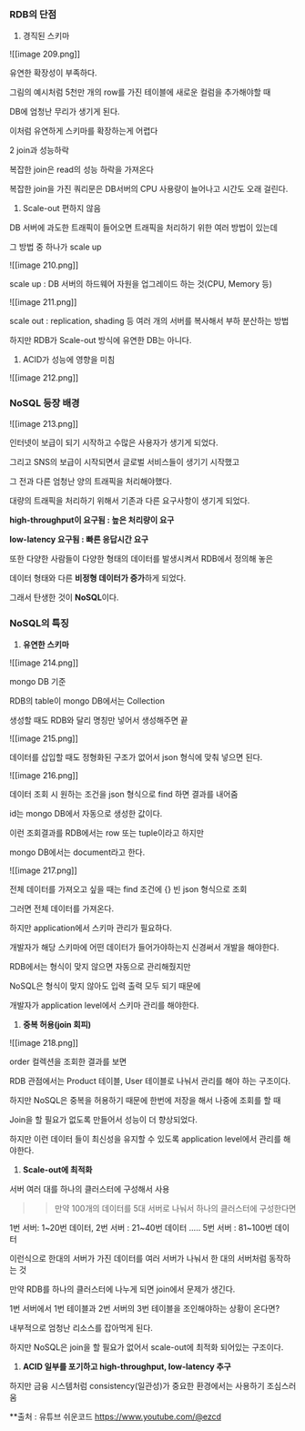   

### RDB의 단점

1. 경직된 스키마

![[image 209.png]]

유연한 확장성이 부족하다.

그림의 예시처럼 5천만 개의 row를 가진 테이블에 새로운 컬럼을 추가해야할 때

DB에 엄청난 무리가 생기게 된다.

이처럼 유연하게 스키마를 확장하는게 어렵다

  

2 join과 성능하락

복잡한 join은 read의 성능 하락을 가져온다

복잡한 join을 가진 쿼리문은 DB서버의 CPU 사용량이 늘어나고 시간도 오래 걸린다.

  

1. Scale-out 편하지 않음

  

DB 서버에 과도한 트래픽이 들어오면 트래픽을 처리하기 위한 여러 방법이 있는데

그 방법 중 하나가 scale up

![[image 210.png]]

scale up : DB 서버의 하드웨어 자원을 업그레이드 하는 것(CPU, Memory 등)

  

  

![[image 211.png]]

scale out : replication, shading 등 여러 개의 서버를 복사해서 부하 분산하는 방법

하지만 RDB가 Scale-out 방식에 유연한 DB는 아니다.

  

1. ACID가 성능에 영향을 미침

![[image 212.png]]

  

  

### NoSQL 등장 배경

  

![[image 213.png]]

인터넷이 보급이 되기 시작하고 수많은 사용자가 생기게 되었다.

그리고 SNS의 보급이 시작되면서 글로벌 서비스들이 생기기 시작했고

그 전과 다른 엄청난 양의 트래픽을 처리해야했다.

  

대량의 트래픽을 처리하기 위해서 기존과 다른 요구사항이 생기게 되었다.

**high-throughput이 요구됨 : 높은 처리량이 요구**

**low-latency 요구됨 : 빠른 응답시간 요구**

  

또한 다양한 사람들이 다양한 형태의 데이터를 발생시켜서 RDB에서 정의해 놓은

데이터 형태와 다른 **비정형 데이터가 증가**하게 되었다.

  

그래서 탄생한 것이 **NoSQL**이다.

  

### NoSQL의 특징

  

1. **유연한 스키마**

![[image 214.png]]

mongo DB 기준

RDB의 table이 mongo DB에서는 Collection

  

생성할 때도 RDB와 달리 명칭만 넣어서 생성해주면 끝

  

![[image 215.png]]

데이터를 삽입할 때도 정형화된 구조가 없어서 json 형식에 맞춰 넣으면 된다.

  

![[image 216.png]]

데이터 조회 시 원하는 조건을 json 형식으로 find 하면 결과를 내어줌

id는 mongo DB에서 자동으로 생성한 값이다.

이런 조회결과를 RDB에서는 row 또는 tuple이라고 하지만

mongo DB에서는 document라고 한다.

  

![[image 217.png]]

전체 데이터를 가져오고 싶을 때는 find 조건에 {} 빈 json 형식으로 조회

그러면 전체 데이터를 가져온다.

  

하지만 application에서 스키마 관리가 필요하다.

개발자가 해당 스키마에 어떤 데이터가 들어가야하는지 신경써서 개발을 해야한다.

RDB에서는 형식이 맞지 않으면 자동으로 관리해줬지만

NoSQL은 형식이 맞지 않아도 입력 출력 모두 되기 때문에

개발자가 application level에서 스키마 관리를 해야한다.

  

1. **중복 허용(join 회피)**

![[image 218.png]]

order 컬렉션을 조회한 결과를 보면

RDB 관점에서는 Product 테이블, User 테이블로 나눠서 관리를 해야 하는 구조이다.

하지만 NoSQL은 중복을 허용하기 때문에 한번에 저장을 해서 나중에 조회를 할 때

Join을 할 필요가 없도록 만들어서 성능이 더 향상되었다.

  

하지만 이런 데이터 들이 최신성을 유지할 수 있도록 application level에서 관리를 해야한다.

  

1. **Scale-out에 최적화**

서버 여러 대를 하나의 클러스터에 구성해서 사용

>> 만약 100개의 데이터를 5대 서버로 나눠서 하나의 클러스터에 구성한다면

1번 서버: 1~20번 데이터, 2번 서버 : 21~40번 데이터 ….. 5번 서버 : 81~100번 데이터

이런식으로 한대의 서버가 가진 데이터를 여러 서버가 나눠서 한 대의 서버처럼 동작하는 것

  

만약 RDB를 하나의 클러스터에 나누게 되면 join에서 문제가 생긴다.

1번 서버에서 1번 테이블과 2번 서버의 3번 테이블을 조인해야하는 상황이 온다면?

내부적으로 엄청난 리소스를 잡아먹게 된다.

하지만 NoSQL은 join을 할 필요가 없어서 scale-out에 최적화 되어있는 구조이다.

  

1. **ACID 일부를 포기하고 high-throughput, low-latency 추구**

하지만 금융 시스템처럼 consistency(일관성)가 중요한 환경에서는 사용하기 조심스러움




**출처 : 유튜브 쉬운코드 https://www.youtube.com/@ezcd